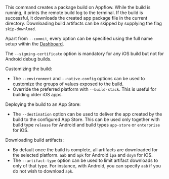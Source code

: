 This command creates a package build on Appflow. While the build is running, it prints the remote build log to the terminal. If the build is successful, it downloads the created app package file in the current directory. Downloading build artifacts can be skipped by supplying the flag `skip-download`.

Apart from `--commit`, every option can be specified using the full name setup within the [Dashboard](https://dashboard.ionicframework.com).

The `--signing-certificate` option is mandatory for any iOS build but not for Android debug builds.

Customizing the build:

- The `--environment` and `--native-config` options can be used to customize the groups of values exposed to the build.
- Override the preferred platform with `--build-stack`. This is useful for building older iOS apps.

Deploying the build to an App Store:

- The `--destination` option can be used to deliver the app created by the build to the configured App Store. This can be used only together with build type `release` for Android and build types `app-store` or `enterprise` for iOS.

Downloading build artifacts:

- By default once the build is complete, all artifacts are downloaded for the selected platform. `aab` and `apk` for Android `ipa` and `dsym` for iOS.
- The `--artifact-type` option can be used to limit artifact downloads to only of that type. For instance, with Android, you can specify `aab` if you do not wish to download `apk`.
